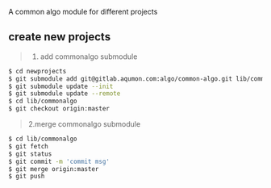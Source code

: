 A common algo module for different projects

## create new projects
>1. add commonalgo submodule
```bash
$ cd newprojects
$ git submodule add git@gitlab.aqumon.com:algo/common-algo.git lib/commonalgo
$ git submodule update --init
$ git submodule update --remote
$ cd lib/commonalgo
$ git checkout origin:master
```
>2.merge commonalgo submodule
```bash
$ cd lib/commonalgo
$ git fetch
$ git status
$ git commit -m 'commit msg'
$ git merge origin:master
$ git push
```


